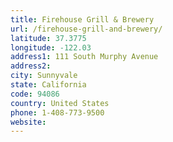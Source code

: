 ```yaml
---
title: Firehouse Grill & Brewery
url: /firehouse-grill-and-brewery/
latitude: 37.3775
longitude: -122.03
address1: 111 South Murphy Avenue
address2: 
city: Sunnyvale
state: California
code: 94086
country: United States
phone: 1-408-773-9500
website: 
---
```


